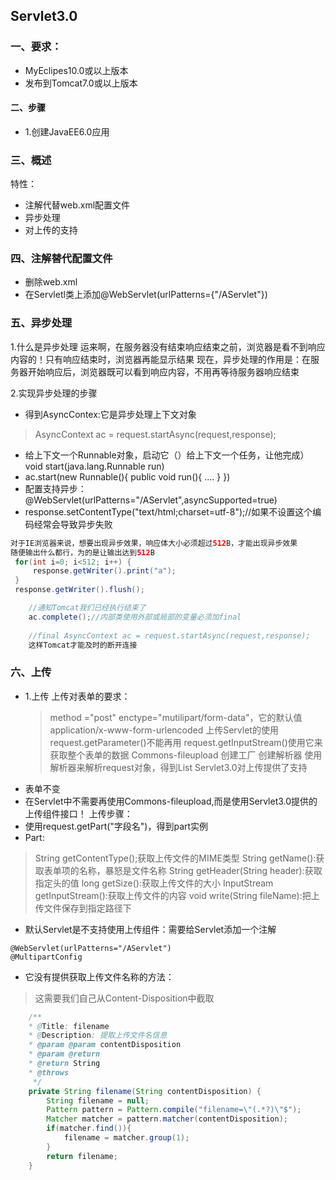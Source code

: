 ## Servlet3.0
### 一、要求：
- MyEclipes10.0或以上版本
- 发布到Tomcat7.0或以上版本
#### 二、步骤
- 1.创建JavaEE6.0应用

### 三、概述
特性：
- 注解代替web.xml配置文件
- 异步处理
- 对上传的支持

### 四、注解替代配置文件
- 删除web.xml
- 在Servletl类上添加@WebServlet(urlPatterns={"/AServlet"})

### 五、异步处理
1.什么是异步处理
运来啊，在服务器没有结束响应结束之前，浏览器是看不到响应内容的！只有响应结束时，浏览器再能显示结果
现在，异步处理的作用是：在服务器开始响应后，浏览器既可以看到响应内容，不用再等待服务器响应结束

2.实现异步处理的步骤
- 得到AsyncContex:它是异步处理上下文对象
> AsyncContext ac = request.startAsync(request,response);
- 给上下文一个Runnable对象，启动它（）给上下文一个任务，让他完成） void start(java.lang.Runnable run)
- ac.start(new Runnable(){
	public void run(){
		....
	}
})
- 配置支持异步：@WebServlet(urlPatterns="/AServlet",asyncSupported=true)
- response.setContentType("text/html;charset=utf-8");//如果不设置这个编码经常会导致异步失败

```java
对于IE浏览器来说，想要出现异步效果，响应体大小必须超过512B，才能出现异步效果
随便输出什么都行，为的是让输出达到512B
 for(int i=0; i<512; i++) {
	 response.getWriter().print("a");
 }
 response.getWriter().flush();
```

```java
	//通知Tomcat我们已经执行结束了
	ac.complete();//内部类使用外部或局部的变量必须加final
	
	//final AsyncContext ac = request.startAsync(request,response);
	这样Tomcat才能及时的断开连接
```
### 六、上传
- 1.上传
上传对表单的要求：
	> method ="post"
	> enctype="mutilipart/form-data"，它的默认值application/x-www-form-urlencoded
上传Servlet的使用
	>request.getParameter()不能再用
	>request.getInputStream()使用它来获取整个表单的数据
Commons-fileupload
	>创建工厂
	>创建解析器
	>使用解析器来解析request对象，得到List<FileItem>
Servlet3.0对上传提供了支持
- 表单不变
- 在Servlet中不需要再使用Commons-fileupload,而是使用Servlet3.0提供的上传组件接口！
上传步骤：
- 使用request.getPart("字段名")，得到part实例
- Part:
 > String getContentType();获取上传文件的MIME类型
 > String getName():获取表单项的名称，暴怒是文件名称
 > String getHeader(String header):获取指定头的值
 > long getSize():获取上传文件的大小
 > InputStream getInputStream():获取上传文件的内容
 > void write(String fileName):把上传文件保存到指定路径下
- 默认Servlet是不支持使用上传组件：需要给Servlet添加一个注解
```
@WebServlet(urlPatterns="/AServlet")
@MultipartConfig
```
- 它没有提供获取上传文件名称的方法：
>这需要我们自己从Content-Disposition中截取
```java
	/**
	* @Title: filename  
	* @Description: 提取上传文件名信息  
	* @param @param contentDisposition
	* @param @return
	* @return String
	* @throws
	 */
	private String filename(String contentDisposition) {
		String filename = null;
		Pattern pattern = Pattern.compile("filename=\"(.*?)\"$");
		Matcher matcher = pattern.matcher(contentDisposition);
		if(matcher.find()){
			filename = matcher.group(1);
		}
		return filename;
	}
```